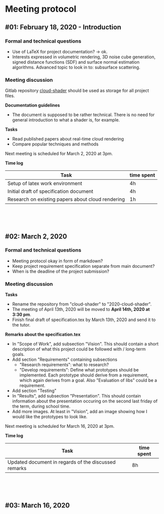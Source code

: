 # Meeting protocol 

## \#01: February 18, 2020 - Introduction
### Formal and technical questions
* Use of LaTeX for project documentation? -> ok.
* Interests expressed in volumetric rendering, 3D noise cube generation, signed distance functions (SDF) and surface normal estimation algorithms. Advanced topic to look in to: subsurface scattering.

### Meeting discussion
Gitlab repository [cloud-shader](https://gitlab.ti.bfh.ch/cpvr-students/cloud-shader) should be used as storage for all project files.

**Documentation guidelines**
* The document is supposed to be rather technical. There is no need for general introduction to what a shader is, for example.

**Tasks**
* Read published papers about real-time cloud rendering
* Compare popular techniques and methods

Next meeting is scheduled for March 2, 2020 at 3pm.

**Time log**

| Task | time spent |
|----|---|
| Setup of latex work environment | 4h |
| Initial draft of specification document | 4h |
| Research on existing papers about cloud rendering | 1h |

&nbsp;

&nbsp;

## \#02: March 2, 2020
### Formal and technical questions
* Meeting protocol okay in form of markdown?
* Keep project requirement specification separate from main document?
* When is the deadline of the project submission?

### Meeting discussion

**Tasks**
* Rename the repository from "cloud-shader" to "2020-cloud-shader".
* The meeting of April 13th, 2020 will be moved to **April 14th, 2020 at 3:30 pm**.
* Finish final draft of specification.tex by March 13th, 2020 and send it to the tutor.


**Remarks about the specification.tex**
* In "Scope of Work", add subsection "Vision". This should contain a short description of what this project could be followed with / long-term goals.
* Add section "Requirements" containing subsections
    * "Research requirements": what to research?
    * "Develop requirements": Define what prototypes should be implemented. Each prototype should derive from a requirement, which again derives from a goal. Also "Evaluation of libs" could be a requirement.
* Add section "Testing"
* In "Results", add subsection "Presentation". This should contain information about the presentation occuring on the second last friday of the term, during school time.
* Add more images. At least in "Vision", add an image showing how I would like the prototypes to look like.

Next meeting is scheduled for March 16, 2020 at 3pm.


**Time log**

| Task | time spent |
|----|---|
| Updated document in regards of the discussed remarks | 8h |
&nbsp;

&nbsp;


## \#03: March 16, 2020